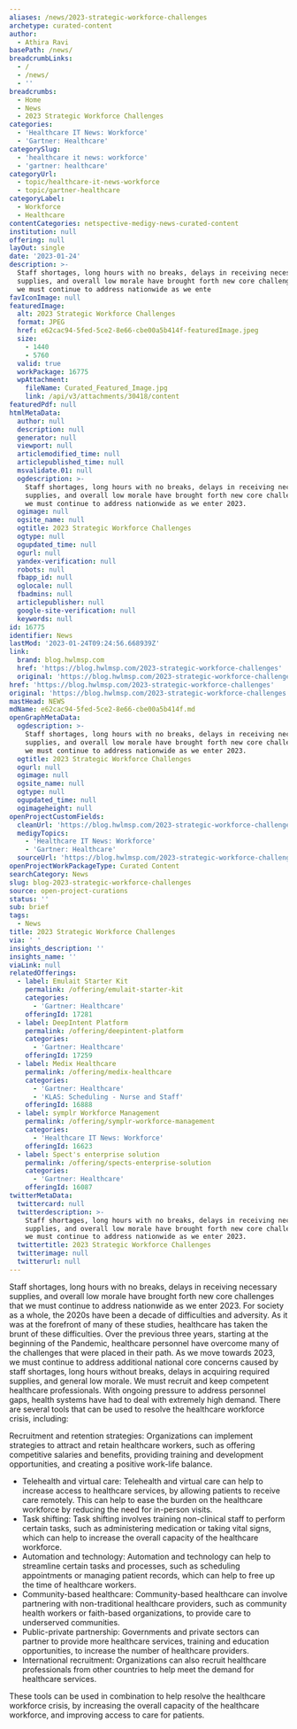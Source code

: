 ```yaml
---
aliases: /news/2023-strategic-workforce-challenges
archetype: curated-content
author:
  - Athira Ravi
basePath: /news/
breadcrumbLinks:
  - /
  - /news/
  - ''
breadcrumbs:
  - Home
  - News
  - 2023 Strategic Workforce Challenges
categories:
  - 'Healthcare IT News: Workforce'
  - 'Gartner: Healthcare'
categorySlug:
  - 'healthcare it news: workforce'
  - 'gartner: healthcare'
categoryUrl:
  - topic/healthcare-it-news-workforce
  - topic/gartner-healthcare
categoryLabel:
  - Workforce
  - Healthcare
contentCategories: netspective-medigy-news-curated-content
institution: null
offering: null
layOut: single
date: '2023-01-24'
description: >-
  Staff shortages, long hours with no breaks, delays in receiving necessary
  supplies, and overall low morale have brought forth new core challenges that
  we must continue to address nationwide as we ente
favIconImage: null
featuredImage:
  alt: 2023 Strategic Workforce Challenges
  format: JPEG
  href: e62cac94-5fed-5ce2-8e66-cbe00a5b414f-featuredImage.jpeg
  size:
    - 1440
    - 5760
  valid: true
  workPackage: 16775
  wpAttachment:
    fileName: Curated_Featured_Image.jpg
    link: /api/v3/attachments/30418/content
featuredPdf: null
htmlMetaData:
  author: null
  description: null
  generator: null
  viewport: null
  articlemodified_time: null
  articlepublished_time: null
  msvalidate.01: null
  ogdescription: >-
    Staff shortages, long hours with no breaks, delays in receiving necessary
    supplies, and overall low morale have brought forth new core challenges that
    we must continue to address nationwide as we enter 2023. 
  ogimage: null
  ogsite_name: null
  ogtitle: 2023 Strategic Workforce Challenges
  ogtype: null
  ogupdated_time: null
  ogurl: null
  yandex-verification: null
  robots: null
  fbapp_id: null
  oglocale: null
  fbadmins: null
  articlepublisher: null
  google-site-verification: null
  keywords: null
id: 16775
identifier: News
lastMod: '2023-01-24T09:24:56.668939Z'
link:
  brand: blog.hwlmsp.com
  href: 'https://blog.hwlmsp.com/2023-strategic-workforce-challenges'
  original: 'https://blog.hwlmsp.com/2023-strategic-workforce-challenges'
href: 'https://blog.hwlmsp.com/2023-strategic-workforce-challenges'
original: 'https://blog.hwlmsp.com/2023-strategic-workforce-challenges'
mastHead: NEWS
mdName: e62cac94-5fed-5ce2-8e66-cbe00a5b414f.md
openGraphMetaData:
  ogdescription: >-
    Staff shortages, long hours with no breaks, delays in receiving necessary
    supplies, and overall low morale have brought forth new core challenges that
    we must continue to address nationwide as we enter 2023. 
  ogtitle: 2023 Strategic Workforce Challenges
  ogurl: null
  ogimage: null
  ogsite_name: null
  ogtype: null
  ogupdated_time: null
  ogimageheight: null
openProjectCustomFields:
  cleanUrl: 'https://blog.hwlmsp.com/2023-strategic-workforce-challenges'
  medigyTopics:
    - 'Healthcare IT News: Workforce'
    - 'Gartner: Healthcare'
  sourceUrl: 'https://blog.hwlmsp.com/2023-strategic-workforce-challenges'
openProjectWorkPackageType: Curated Content
searchCategory: News
slug: blog-2023-strategic-workforce-challenges
source: open-project-curations
status: ''
sub: brief
tags:
  - News
title: 2023 Strategic Workforce Challenges
via: ' '
insights_description: ''
insights_name: ''
viaLink: null
relatedOfferings:
  - label: Emulait Starter Kit
    permalink: /offering/emulait-starter-kit
    categories:
      - 'Gartner: Healthcare'
    offeringId: 17281
  - label: DeepIntent Platform
    permalink: /offering/deepintent-platform
    categories:
      - 'Gartner: Healthcare'
    offeringId: 17259
  - label: Medix Healthcare
    permalink: /offering/medix-healthcare
    categories:
      - 'Gartner: Healthcare'
      - 'KLAS: Scheduling - Nurse and Staff'
    offeringId: 16888
  - label: symplr Workforce Management
    permalink: /offering/symplr-workforce-management
    categories:
      - 'Healthcare IT News: Workforce'
    offeringId: 16623
  - label: Spect's enterprise solution
    permalink: /offering/spects-enterprise-solution
    categories:
      - 'Gartner: Healthcare'
    offeringId: 16087
twitterMetaData:
  twittercard: null
  twitterdescription: >-
    Staff shortages, long hours with no breaks, delays in receiving necessary
    supplies, and overall low morale have brought forth new core challenges that
    we must continue to address nationwide as we enter 2023. 
  twittertitle: 2023 Strategic Workforce Challenges
  twitterimage: null
  twitterurl: null
---
```

<p>Staff shortages, long hours with no breaks, delays in receiving necessary supplies, and overall low morale have brought forth new core challenges that we must continue to address nationwide as we enter 2023. For society as a whole, the 2020s have been a decade of difficulties and adversity. As it was at the forefront of many of these studies, healthcare has taken the brunt of these difficulties. Over the previous three years, starting at the beginning of the Pandemic, healthcare personnel have overcome many of the challenges that were placed in their path. As we move towards 2023, we must continue to address additional national core concerns caused by staff shortages, long hours without breaks, delays in acquiring required supplies, and general low morale. We must recruit and keep competent healthcare professionals. With ongoing pressure to address personnel gaps, health systems have had to deal with extremely high demand. There are several tools that can be used to resolve the healthcare workforce crisis, including:</p><p>Recruitment and retention strategies: Organizations can implement strategies to attract and retain healthcare workers, such as offering competitive salaries and benefits, providing training and development opportunities, and creating a positive work-life balance.</p><ul><li>Telehealth and virtual care: Telehealth and virtual care can help to increase access to healthcare services, by allowing patients to receive care remotely. This can help to ease the burden on the healthcare workforce by reducing the need for in-person visits.</li><li>Task shifting: Task shifting involves training non-clinical staff to perform certain tasks, such as administering medication or taking vital signs, which can help to increase the overall capacity of the healthcare workforce.</li><li>Automation and technology: Automation and technology can help to streamline certain tasks and processes, such as scheduling appointments or managing patient records, which can help to free up the time of healthcare workers.</li><li>Community-based healthcare: Community-based healthcare can involve partnering with non-traditional healthcare providers, such as community health workers or faith-based organizations, to provide care to underserved communities.</li><li>Public-private partnership: Governments and private sectors can partner to provide more healthcare services, training and education opportunities, to increase the number of healthcare providers.</li><li>International recruitment: Organizations can also recruit healthcare professionals from other countries to help meet the demand for healthcare services.</li></ul><p>These tools can be used in combination to help resolve the healthcare workforce crisis, by increasing the overall capacity of the healthcare workforce, and improving access to care for patients.</p>